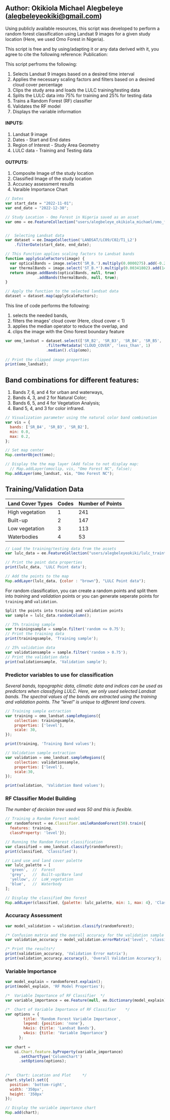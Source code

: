 ## Author: Okikiola Michael Alegbeleye (alegbeleyeokiki@gmail.com)

Using publicly available resources, this script was developed to perform a 
random forest classification using Landsat 9 images for a given study location 
(Here, we used Omo Forest in Nigeria).

This script is free and by using/adapting it or any data derived with it, 
you agree to cite the following reference: 
Publication:


This script perfroms the following:
  1. Selects Landsat 9 images based on a desired time interval
  2. Applies the necessary scaling factors and filters based on a desired cloud cover percentage
  3. Clips the study area and loads the LULC training/testing data
  4. Splits the LULC data into 75% for training and 25% for testing data
  5. Trains a Random Forest (RF) classifier
  6. Validates the RF model 
  7. Displays the variable information
  
#### INPUTS:
  1. Landsat 9 image
  2. Dates - Start and End dates
  3. Region of Interest - Study Area Geometry
  4. LULC data - Training and Testing data 

#### OUTPUTS:
  1. Composite Image of the study location
  2. Classified Image of the study location
  3. Accuracy assessment results 
  4. Varaible Importance Chart

```javascript
// Dates
var start_date = "2022-11-01";
var end_date = "2022-12-30";

// Study Location - Omo Forest in Nigeria saved as an asset
var omo = ee.FeatureCollection("users/alegbeleye_okikiola_michael/omo_forest");


//  Selecting Landsat data
var dataset = ee.ImageCollection('LANDSAT/LC09/C02/T1_L2')
    .filterDate(start_date, end_date);

// This Function applies scaling factors to Landsat bands
function applyScaleFactors(image) {
  var opticalBands = image.select('SR_B.').multiply(0.0000275).add(-0.2);
  var thermalBands = image.select('ST_B.*').multiply(0.00341802).add(149.0);
  return image.addBands(opticalBands, null, true)
              .addBands(thermalBands, null, true);
}

// Apply the function to the selected landsat data
dataset = dataset.map(applyScaleFactors);
```

This line of code performs the following:
  1. selects the needed bands, 
  2. filters the images' cloud cover (Here, cloud cover < 1)
  3. applies the median operator to reduce the overlap, and 
  4. clips the image with the Omo forest boundary feature  

```javascript
var omo_landsat = dataset.select(['SR_B2', 'SR_B3', 'SR_B4', 'SR_B5', 'SR_B6','SR_B7'])
                  .filterMetadata('CLOUD_COVER', 'less_than', 1)
                  .median().clip(omo);
                
// Print the clipped image properties
print(omo_landsat);
```

## Band combinations for different features:
  1.  Bands 7, 6, and 4 for urban and waterways, 
  2.  Bands 4, 3, and 2 for Natural Color; 
  3.  Bands 6, 5, and 4 for Vegetation Analysis; 
  4.  Band 5, 4, and 3 for color infrared.

```javascript
// Visualization parameter using the natural color band combination
var vis = {
  bands: ['SR_B4', 'SR_B3', 'SR_B2'],
  min: 0.0,
  max: 0.2,
};

// Set map center
Map.centerObject(omo);

// Display the the map layer (Add false to not display map: 
  // Map.addLayer(omoclip, vis, "Omo Forest NC", false);
Map.addLayer(omo_landsat, vis, "Omo Forest NC");
```

## Training/Validation Data 


 | Land Cover Types        |  Codes    | Number of Points|
 |-------------------------|-----------|-----------------|
 | High vegetation         |     1     |     241         |
 | Built-up                |     2     |     147         |
 | Low vegetation          |     3     |     113         |
 | Waterbodies             |     4     |     53          |


```javascript
// Load the training/testing data from the assets
var lulc_data = ee.FeatureCollection("users/alegbeleyeokiki/lulc_traintest_data_new");

// Print the point data properties
print(lulc_data, 'LULC Point data');

// Add the points to the map
Map.addLayer(lulc_data, {color : "brown"}, "LULC Point data");
```

For random classification, you can create a random points and split them into _training_
and _validation_ points or you can generate seperate points for `training` and `validation`. 

```javascript
Split the points into training and validation points
var sample = lulc_data.randomColumn();

// 75% training sample
var trainingsample = sample.filter('random <= 0.75'); 
// Print the training data
print(trainingsample, 'Training sample');

// 25% validation data
var validationsample = sample.filter('random > 0.75');
// Print the validation data
print(validationsample, 'Validation sample');
```

### Predictor variables to use for classification

_Several bands, topographic data, climatic data and indices can be used as predictors
when classifying LULC. Here, we only used selected Landsat bands.
The spectral values of the bands are extracted using the training and validation points.
The "level" is unique to different land covers._

```javascript
// Training sample extraction
var training = omo_landsat.sampleRegions({
    collection: trainingsample,
    properties: ['level'],
    scale: 30,
});

print(training, 'Training Band values');

// Validation sample extraction
var validation = omo_landsat.sampleRegions({
    collection: validationsample,
    properties: ['level'],
    scale:30,
});

print(validation, 'Validation Band values');
```

### RF Classifier Model Building
_The number of decision tree used was 50 and this is flexible._

```javascript
// Training a Random Forest model
var randomforest = ee.Classifier.smileRandomForest(50).train({
  features: training,
  classProperty: 'level'});

// Running the Random Forest classification
var classified = omo_landsat.classify(randomforest);
print(classified, 'Classified');

// Land use and land cover palette
var lulc_palette = [
  'green',  //  Forest
  'grey',   //  Built-up/Bare land
  'yellow', //  LoW_vegetation 
  'blue',   //  Waterbody
];

// Display the classified Omo forest
Map.addLayer(classified, {palette: lulc_palette, min: 1, max: 4}, 'Classified map');
```


###  Accuracy Assessment

```javascript
var model_validation = validation.classify(randomforest);

/* Confusion matrix and the overall accuracy for the validation sample */
var validation_accuracy = model_validation.errorMatrix('level', 'classification');

/* Print the results*/
print(validation_accuracy, 'Validation Error matrix');
print(validation_accuracy.accuracy(), 'Overall Validation Accuracy');
```

###  Variable Importance 

```javascript
var model_explain = randomforest.explain();
print(model_explain, 'RF Model Properties');

/*  Variable Importance of RF Classifier  */
var variable_importance = ee.Feature(null, ee.Dictionary(model_explain).get('importance'));

/*  Chart of Variable Importance of RF Classifier    */ 
var options = {
        title: 'Random Forest Variable Importance',
        legend: {position: 'none'},
        hAxis: {title: 'Landsat Bands'},
        vAxis: {title: 'Variable Importance'}
      };
      
var chart =
    ui.Chart.feature.byProperty(variable_importance)
      .setChartType('ColumnChart')
      .setOptions(options);
      
      
/*   Chart: Location and Plot     */ 
chart.style().set({
  position: 'bottom-right',
  width: '350px',
  height: '350px'
});

// Display the variable importance chart
Map.add(chart);
```


